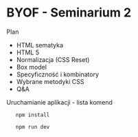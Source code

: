 # BYOF - Seminarium 2

Plan

- HTML sematyka
- HTML 5
- Normalizacja (CSS Reset)
- Box model
- Specyficzność i kombinatory
- Wybrane metodyki CSS
- Q&A

Uruchamianie aplikacji - lista komend

```
   npm install

   npm run dev
```
